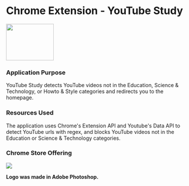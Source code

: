 # Chrome Extension - YouTube Study
<img src="https://github.com/erics98/ChromeExtension/blob/master/icon.png" width="130" height="100">

### Application Purpose
YouTube Study detects YouTube videos not in the Education, Science & Technology, or Howto & Style categories and redirects you to the homepage. 

### Resources Used
The application uses Chrome's Extension API and Youtube's Data API to detect YouTube urls with regex, and blocks YouTube videos not in the Education or Science & Technology categories.

### Chrome Store Offering
<img src="https://github.com/eric60/YouTube-Study/blob/master/Youtube-Study-Chrome-Store.jpg">

**Logo was made in Adobe Photoshop.**
